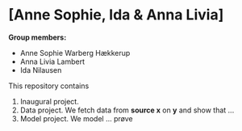 # \[Anne Sophie, Ida & Anna Livia\]

**Group members:**
- Anne Sophie Warberg Hækkerup
- Anna Livia Lambert
- Ida Nilausen

This repository contains  
1. Inaugural project. 
2. Data project. We fetch data from **source x** on **y** and show that ...
3. Model project. We model ...
prøve
